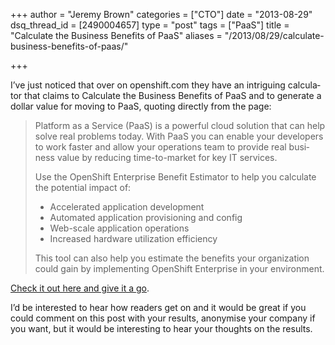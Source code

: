 +++
author = "Jeremy Brown"
categories = ["CTO"]
date = "2013-08-29"
dsq_thread_id = [2490004657]
type = "post"
tags = ["PaaS"]
title = "Calculate the Business Benefits of PaaS"
aliases = "/2013/08/29/calculate-business-benefits-of-paas/"

+++

I’ve just noticed that over on openshift.com they have an intrigu­ing cal­cu­la­tor that claims to Cal­cu­late the Busi­ness Ben­e­fits of PaaS and to gen­er­ate a dol­lar value for mov­ing to PaaS, quot­ing directly from the page:

> Plat­form as a Ser­vice (PaaS) is a pow­er­ful cloud solu­tion that can help solve real prob­lems today. With PaaS you can enable your devel­op­ers to work faster and allow your oper­a­tions team to pro­vide real busi­ness value by reduc­ing time-to-market for key IT services.
>
> Use the Open­Shift Enter­prise Ben­e­fit Esti­ma­tor to help you cal­cu­late the poten­tial impact of:
>
> * Accel­er­ated appli­ca­tion development
> * Auto­mated appli­ca­tion pro­vi­sion­ing and config
> * Web-scale appli­ca­tion operations
> * Increased hard­ware uti­liza­tion efficiency
>
> This tool can also help you esti­mate the ben­e­fits your orga­ni­za­tion could gain by imple­ment­ing Open­Shift Enter­prise in your environment.

[Check it out here and give it a go][1].

I’d be inter­ested to hear how read­ers get on and it would be great if you could com­ment on this post with your results, anonymise your com­pany if you want, but it would be inter­est­ing to hear your thoughts on the results.

 [1]: https://www.openshift.com/enterprise-paas/paas-demo-and-benefits-estimator
